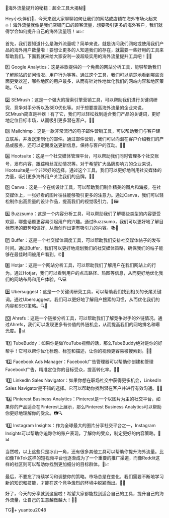 🌟海外流量提升的秘籍：超全工具大揭秘🚀

Hey小伙伴们👋，今天来跟大家聊聊如何让我们的网站或店铺在海外市场火起来🔥！海外流量就像是我们店铺门口的顾客流量，想要吸引更多的海外客户，我们就得学会如何提升自己的海外流量哦！📊📈

首先，我们要知道什么是海外流量呢？简单来说，就是访问我们网站或使用我们产品的海外用户数量啦！要想让更多的人知道我们的存在，就需要一些好用的工具来帮助我们。下面我就来给大家安利一波超级实用的海外流量提升工具吧！🎯✨

1️⃣ Google Analytics：这是谷歌提供的一个免费的网站分析工具，能够帮助我们了解网站的访问情况、用户行为等等。通过这个工具，我们可以清楚地看到哪些页面更受欢迎，哪些地区的用户最多，从而有针对性地优化我们的网站内容和地区策略。🔍📊

2️⃣ SEMrush：这是一个强大的搜索引擎营销工具，可以帮助我们进行关键词研究、竞争对手分析以及SEO优化等。对于想要提高海外流量的企业来说，SEMrush简直是神器！有了它，我们可以轻松找到适合我们产品的关键词，更好地定位目标市场，从而吸引更多潜在客户。🔎💼

3️⃣ Mailchimp：这是一款非常流行的电子邮件营销工具，可以帮助我们与客户建立联系，并发送定制化的邮件。通过邮件营销，我们可以向潜在客户介绍我们的产品或服务，还可以定期发送更新信息，保持与客户的互动。💌🎉

4️⃣ Hootsuite：这是一个社交媒体管理平台，可以帮助我们同时管理多个社交账号，发布内容，跟踪粉丝互动情况等。对于希望扩大品牌影响力的企业来说，Hootsuite是一个非常好的选择。通过这个工具，我们可以更好地利用社交媒体的力量，吸引更多海外用户关注我们的品牌。📱📢

5️⃣ Canva：这是一个在线设计工具，可以帮助我们制作精美的图片和海报。在社交媒体上，一张好看的图片往往能够吸引更多的注意力。通过Canva，我们可以轻松制作出高质量的设计作品，提高我们的视觉吸引力。🎨🖼

6️⃣ Buzzsumo：这是一个内容分析工具，可以帮助我们了解哪些类型的内容更受欢迎，哪些话题更容易引起用户的兴趣。通过Buzzsumo，我们可以更好地了解目标市场的趋势和偏好，从而创作出更有吸引力的内容。📚👀

7️⃣ Buffer：这是一个社交媒体调度工具，可以帮助我们安排社交媒体帖子的发布时间。通过Buffer，我们可以更好地规划我们的社交媒体策略，确保我们的帖子能够在最佳时间被用户看到。⏰📝

8️⃣ Hotjar：这是一个网站分析工具，可以帮助我们了解用户在我们网站上的行为。通过Hotjar，我们可以看到用户的点击路径、热图等信息，从而更好地优化我们的网站布局和用户体验。🔍💻

9️⃣ Ubersuggest：这是一个关键词研究工具，可以帮助我们找到相关的长尾关键词。通过Ubersuggest，我们可以更好地了解用户搜索的习惯，从而优化我们的内容和SEO策略。🔍🔎

🔟 Ahrefs：这是一个链接分析工具，可以帮助我们了解竞争对手的外链情况。通过Ahrefs，我们可以发现更多有价值的外链机会，从而提高我们的网站排名和曝光度。🔗📊

11️⃣ TubeBuddy：如果你是做YouTube视频的话，那么TubeBuddy绝对是你的好帮手！它可以帮你优化标题、标签和描述，让你的视频更容易被搜索到。🚀🎥

12️⃣ Facebook Ads Manager：Facebook广告管理器可以帮助你创建和管理Facebook广告，精准定位你的目标受众，提高转化率。🎯👥

13️⃣ LinkedIn Sales Navigator：如果你想在职场社交中获得更多机会，LinkedIn Sales Navigator是不错的选择。它可以帮助你找到潜在客户并进行有效沟通。💼💬

14️⃣ Pinterest Business Analytics：Pinterest是一个以图片为主的社交平台，如果你的产品适合在Pinterest上展示，那么Pinterest Business Analytics可以帮助你更好地理解你的受众。📷🔍

15️⃣ Instagram Insights：作为全球最大的图片分享社交平台之一，Instagram Insights可以帮助你追踪你的账户表现，了解你的受众，制定更好的内容策略。📸📊

当然啦，以上这些只是冰山一角，还有很多其他工具可以帮助你提升海外流量。比如像TikTok这样的短视频平台也逐渐成为了一个重要的推广渠道，而像Reddit这样的社区则可以帮助你找到更加细分的目标群体。🚀📈

最后，不要忘了持续学习和调整你的策略。市场总是在变化，我们需要不断地学习新的知识和技能，才能在这个竞争激烈的环境中脱颖而出。📖🌟

好了，今天的分享就到这里啦！希望大家都能找到适合自己的工具，提升自己的海外流量，让自己的生意越做越大！🎉🎊

TG💪+ yuantou2048